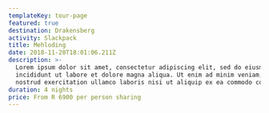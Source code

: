 ```yaml
---
templateKey: tour-page
featured: true
destination: Drakensberg
activity: Slackpack
title: Mehloding
date: 2018-11-20T18:01:06.211Z
description: >-
  Lorem ipsum dolor sit amet, consectetur adipiscing elit, sed do eiusmod tempor
  incididunt ut labore et dolore magna aliqua. Ut enim ad minim veniam, quis
  nostrud exercitation ullamco laboris nisi ut aliquip ex ea commodo consequat.
duration: 4 nights
price: From R 6900 per person sharing
---
```


